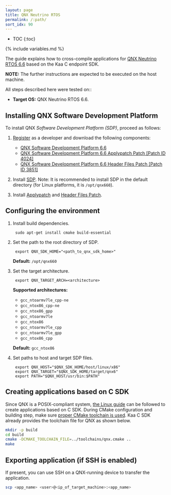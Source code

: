 ```yaml
---
layout: page
title: QNX Neutrino RTOS
permalink: /:path/
sort_idx: 90
---
```


* TOC
{:toc}

{% include variables.md %}

The guide explains how to cross-compile applications for [QNX Neutrino RTOS 6.6](http://www.qnx.com/products/neutrino-rtos/neutrino-rtos.html) based on the Kaa C endpoint SDK.

**NOTE:** The further instructions are expected to be executed on the host machine.

All steps described here were tested on::

<!--
- **Host OS:** **TODO:** [KAA-1241](http://jira.kaaproject.org/browse/KAA-1241) retest this guide against Ubuntu 14.04 LTS 64-bit and Kaa C SDK v.0.10.0.
-->
- **Target OS:** QNX Neutrino RTOS 6.6.

## Installing QNX Software Development Platform

To install QNX *Software Development Platform (SDP)*, proceed as follows:

1. [Register](https://www.qnx.com/account/login.html) as a developer and download the following components:
    - [QNX Software Development Platform 6.6](http://www.qnx.com/download/feature.html?programid=26114)
    - [QNX Software Development Platform 6.6 Applypatch Patch [Patch ID 4024]](http://www.qnx.com/download/feature.html?programid=26817)
    - [QNX Software Development Platform 6.6 Header Files Patch [Patch ID 3851]](http://www.qnx.com/download/feature.html?programid=26447)

1. Install [SDP](http://www.qnx.com/developers/articles/inst_5847_9.html). Note: It is recommended to install SDP in the default directory (for Linux platforms, it is `/opt/qnx660`).
1. Install [Applypatch](http://www.qnx.com/developers/articles/inst_6085_3.html) and [Header Files Patch](http://www.qnx.com/developers/articles/inst_5946_5.html).

## Configuring the environment

1. Install build dependencies.

        sudo apt-get install cmake build-essential

1. Set the path to the root directory of SDP.

        export QNX_SDK_HOME="<path_to_qnx_sdk_home>"

    **Default:** `/opt/qnx660`

1. Set the target architecture.

        export QNX_TARGET_ARCH=<architecture>

    **Supported architectures:**

    - `gcc_ntoarmv7le_cpp-ne`
    - `gcc_ntox86_cpp-ne`
    - `gcc_ntox86_gpp`
    - `gcc_ntoarmv7le`
    - `gcc_ntox86`
    - `gcc_ntoarmv7le_cpp`
    - `gcc_ntoarmv7le_gpp`
    - `gcc_ntox86_cpp`

    **Default:** `gcc_ntox86`

1. Set paths to host and target SDP files.

        export QNX_HOST="$QNX_SDK_HOME/host/linux/x86"
        export QNX_TARGET="$QNX_SDK_HOME/target/qnx6"
        export PATH="$QNX_HOST/usr/bin:$PATH"

## Creating applications based on C SDK

Since QNX is a POSIX-compliant system, [the Linux guide]({{root_url}}Programming-guide/Using-Kaa-endpoint-SDKs/C/SDK-Linux/#c-sdk-build) can be followed to create applications based on C SDK.
During CMake configuration and building step, make sure [proper CMake toolchain is used](https://cmake.org/cmake/help/v3.0/manual/cmake-toolchains.7.html).
Kaa C SDK already provides the toolchain file for QNX as shown below.

```bash
mkdir -p build
cd build
cmake -DCMAKE_TOOLCHAIN_FILE=../toolchains/qnx.cmake ..
make
````

## Exporting application (if SSH is enabled)

If present, you can use SSH on a QNX-running device to transfer the application.

```bash
scp <app_name> <user>@<ip_of_target_machine>:<app_name>
```
